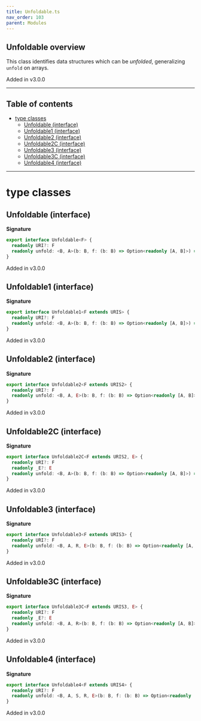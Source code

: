```yaml
---
title: Unfoldable.ts
nav_order: 103
parent: Modules
---
```


## Unfoldable overview

This class identifies data structures which can be _unfolded_, generalizing `unfold` on arrays.

Added in v3.0.0

---

<h2 class="text-delta">Table of contents</h2>

- [type classes](#type-classes)
  - [Unfoldable (interface)](#unfoldable-interface)
  - [Unfoldable1 (interface)](#unfoldable1-interface)
  - [Unfoldable2 (interface)](#unfoldable2-interface)
  - [Unfoldable2C (interface)](#unfoldable2c-interface)
  - [Unfoldable3 (interface)](#unfoldable3-interface)
  - [Unfoldable3C (interface)](#unfoldable3c-interface)
  - [Unfoldable4 (interface)](#unfoldable4-interface)

---

# type classes

## Unfoldable (interface)

**Signature**

```ts
export interface Unfoldable<F> {
  readonly URI?: F
  readonly unfold: <B, A>(b: B, f: (b: B) => Option<readonly [A, B]>) => HKT<F, A>
}
```

Added in v3.0.0

## Unfoldable1 (interface)

**Signature**

```ts
export interface Unfoldable1<F extends URIS> {
  readonly URI?: F
  readonly unfold: <B, A>(b: B, f: (b: B) => Option<readonly [A, B]>) => Kind<F, A>
}
```

Added in v3.0.0

## Unfoldable2 (interface)

**Signature**

```ts
export interface Unfoldable2<F extends URIS2> {
  readonly URI?: F
  readonly unfold: <B, A, E>(b: B, f: (b: B) => Option<readonly [A, B]>) => Kind2<F, E, A>
}
```

Added in v3.0.0

## Unfoldable2C (interface)

**Signature**

```ts
export interface Unfoldable2C<F extends URIS2, E> {
  readonly URI?: F
  readonly _E?: E
  readonly unfold: <B, A>(b: B, f: (b: B) => Option<readonly [A, B]>) => Kind2<F, E, A>
}
```

Added in v3.0.0

## Unfoldable3 (interface)

**Signature**

```ts
export interface Unfoldable3<F extends URIS3> {
  readonly URI?: F
  readonly unfold: <B, A, R, E>(b: B, f: (b: B) => Option<readonly [A, B]>) => Kind3<F, R, E, A>
}
```

Added in v3.0.0

## Unfoldable3C (interface)

**Signature**

```ts
export interface Unfoldable3C<F extends URIS3, E> {
  readonly URI?: F
  readonly _E?: E
  readonly unfold: <B, A, R>(b: B, f: (b: B) => Option<readonly [A, B]>) => Kind3<F, R, E, A>
}
```

Added in v3.0.0

## Unfoldable4 (interface)

**Signature**

```ts
export interface Unfoldable4<F extends URIS4> {
  readonly URI?: F
  readonly unfold: <B, A, S, R, E>(b: B, f: (b: B) => Option<readonly [A, B]>) => Kind4<F, S, R, E, A>
}
```

Added in v3.0.0
